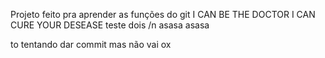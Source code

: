 Projeto feito pra aprender as funções do git
I CAN BE THE DOCTOR I CAN CURE YOUR DESEASE
teste dois /n asasa
asasa


to tentando dar commit mas não vai ox